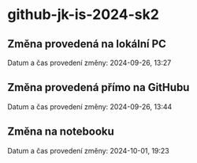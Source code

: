 # github-jk-is-2024-sk2

## Změna provedená na lokální PC
Datum a čas provedení změny: 2024-09-26, 13:27

## Změna provedená přímo na GitHubu
Datum a čas provedení změny: 2024-09-26, 13:44

## Změna na notebooku
Datum a čas provedení změny: 2024-10-01, 19:23
